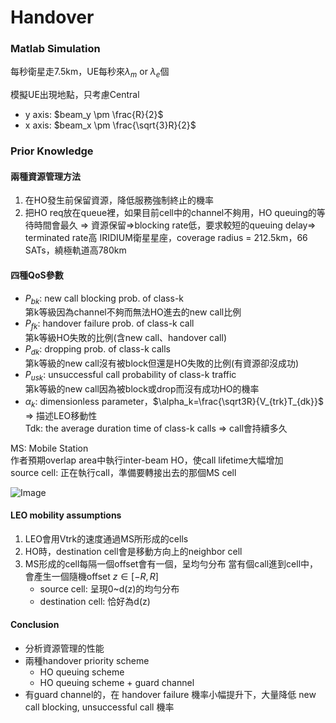 # Handover
### Matlab Simulation
每秒衛星走7.5km，UE每秒來$\lambda_m$ or $\lambda_e$個

模擬UE出現地點，只考慮Central
- y axis: $beam_y \pm \frac{R}{2}$ 
- x axis: $beam_x \pm \frac{\sqrt{3}R}{2}$


### Prior Knowledge
#### 兩種資源管理方法
1. 在HO發生前保留資源，降低服務強制終止的機率
2. 把HO req放在queue裡，如果目前cell中的channel不夠用，HO queuing的等待時間會最久
=> 資源保留=>blocking rate低，要求較短的queuing delay=> terminated rate高
IRIDIUM衛星星座，coverage radius = 212.5km，66 SATs，繞極軌道高780km

#### 四種QoS參數
- $P_{bk}$: new call blocking prob. of class-k  
第k等級因為channel不夠而無法HO進去的new call比例
- $P_{fk}$: handover failure prob. of class-k call  
第k等級HO失敗的比例(含new call、handover call)
- $P_{dk}$: dropping prob. of class-k calls  
第k等級的new call沒有被block但還是HO失敗的比例(有資源卻沒成功)
- $P_{usk}$: unsuccessful call probability of class-k traffic  
第k等級的new call因為被block或drop而沒有成功HO的機率
- $\alpha_k$: dimensionless parameter，$\alpha_k=\frac{\sqrt3R}{V_{trk}T_{dk}}$ => 描述LEO移動性  
Tdk: the average duration time of class-k calls => call會持續多久

MS: Mobile Station  
作者預期overlap area中執行inter-beam HO，使call lifetime大幅增加  
source cell: 正在執行call，準備要轉接出去的那個MS cell

![Image](https://i.imgur.com/c6AIyUF.png)

#### LEO mobility assumptions
1. LEO會用Vtrk的速度通過MS所形成的cells
2. HO時，destination cell會是移動方向上的neighbor cell
3. MS形成的cell每隔一個offset會有一個，呈均勻分布
當有個call進到cell中，會產生一個隨機offset $z \in [-R, R]$
    - source cell: 呈現0~d(z)的均勻分布
    - destination cell: 恰好為d(z)


#### Conclusion
- 分析資源管理的性能
- 兩種handover priority scheme
  - HO queuing scheme
  - HO queuing scheme + guard channel
- 有guard channel的，在 handover failure 機率小幅提升下，大量降低 new call blocking, unsuccessful call 機率